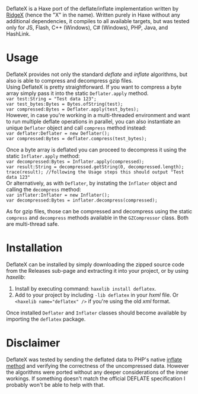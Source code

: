 DeflateX is a Haxe port of the deflate/inflate implementation written by [RidgeX](https://github.com/RidgeX/deflate-impl) (hence the "X" in the name). Written purely in Haxe without any additional dependencies, it compiles to all available targets, but was tested only for JS, Flash, C++ (Windows), C# (Windows), PHP, Java, and HashLink.  
  
# Usage  
DeflateX provides not only the standard *deflate* and *inflate* algorithms, but also is able to compress and decompress gzip files.  
Using DeflateX is pretty straightforward. If you want to compress a byte array simply pass it into the static `Deflater.apply` method.  
`var test:String = "Test data 123";`  
`var test_bytes:Bytes = Bytes.ofString(test);`  
`var compressed:Bytes = Deflater.apply(test_bytes);`  
However, in case you're working in a multi-threaded environment and want to run multiple deflate operations in parallel, you can also instantiate an unique `Deflater` object and call `compress` method instead:  
`var deflater:Deflater = new Deflater();`  
`var compressed:Bytes = deflater.compress(test_bytes);`  
  
Once a byte array is deflated you can proceed to decompress it using the static `Inflater.apply` method:  
`var decompressed:Bytes = Inflater.apply(compressed);`  
`var result:String = decompressed.getString(0, decompressed.length);`  
`trace(result); //following the Usage steps this should output "Test data 123"`  
Or alternatively, as with `Deflater`, by instating the `Inflater` object and calling the `decompress` method:  
`var inflater:Inflater = new Inflater();`  
`var decompressed:Bytes = inflater.decompress(compressed);`  
  
As for gzip files, those can be compressed and decompress using the static `compress` and `decompress` methods available in the `GZCompressor` class. Both are multi-thread safe.  
  
# Installation  
DeflateX can be installed by simply downloading the zipped source code from the Releases sub-page and extracting it into your project, or by using *haxelib*:  
1. Install by executing command: `haxelib install deflatex`.  
2. Add to your project by including `-lib deflatex` in your *hxml* file. Or `<haxelib name="deflatex" />` if you're using the old *xml* format.  

Once installed `Deflater` and `Inflater` classes should become available by importing the `deflatex` package.

# Disclaimer  
DeflateX was tested by sending the deflated data to PHP's native [inflate method](https://www.php.net/manual/en/function.gzinflate.php) and verifying the correctness of the uncompressed data. However the algorithms were ported without any deeper considerations of the inner workings. If something doesn't match the official DEFLATE specification I probably won't be able to help with that.